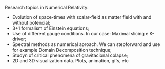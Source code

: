 
Research topics in Numerical Relativity:

- Evolution of space-times with scalar-field as matter field with and without potencial;
- 3+1 formalism of Einstein equations;
- Use of different gauge conditions. In our case: Maximal slicing e K-driver;
- Spectral methods as numerical aproach. We can stepforward and use for example Domain Decomposition technique;
- Studyn of critical phenomena of gravitacional colapse;
- 2D and 3D visualization data. Plots, animation, gifs, etc

